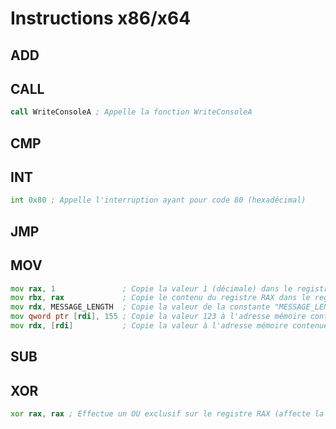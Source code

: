 # Instructions x86/x64

## ADD

## CALL

```asm
call WriteConsoleA ; Appelle la fonction WriteConsoleA
```

## CMP

## INT

```asm
int 0x80 ; Appelle l'interruption ayant pour code 80 (hexadécimal)
```

## JMP

## MOV

```asm
mov rax, 1               ; Copie la valeur 1 (décimale) dans le registre RAX
mov rbx, rax             ; Copie le contenu du registre RAX dans le registre RBX
mov rdx, MESSAGE_LENGTH  ; Copie la valeur de la constante "MESSAGE_LENGTH" dans le registre RDX
mov qword ptr [rdi], 155 ; Copie la valeur 123 à l'adresse mémoire contenue dans le registre RDI
mov rdx, [rdi]           ; Copie la valeur à l'adresse mémoire contenue dans le registre RDI dans le registre RDX
```

## SUB

## XOR

```asm
xor rax, rax ; Effectue un OU exclusif sur le registre RAX (affecte la valeur 0)
```
